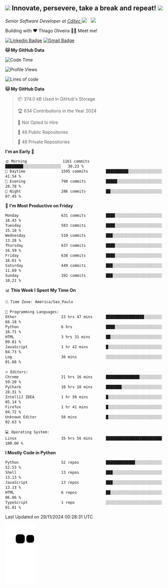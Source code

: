 <h2><img src="https://emojis.slackmojis.com/emojis/images/1531849430/4246/blob-sunglasses.gif?1531849430" width="30"/> Innovate, persevere, take a break and repeat! <img src="https://media.giphy.com/media/12oufCB0MyZ1Go/giphy.gif" width="50"></h2>
<img align='right' src="https://media.giphy.com/media/M9gbBd9nbDrOTu1Mqx/giphy.gif" width="230">
<p><em>Senior Software Developer at <a href="https://www.cditec.com.br/">Cditec
</a><img src="https://media.giphy.com/media/WUlplcMpOCEmTGBtBW/giphy.gif" width="30"> 
</em></p>



Building with ❤️ Thiago Oliveira 👋🏽 Meet me!

[![Linkedin Badge](https://img.shields.io/badge/-Thiago-blue?style=flat-square&logo=Linkedin&logoColor=white&link=https://www.linkedin.com/in/tgmarinho/)](https://www.linkedin.com/in/thiagoceconelo/) 
[![Gmail Badge](https://img.shields.io/badge/-thiceconelo@gmail.com-c14438?style=flat-square&logo=Gmail&logoColor=white&link=mailto:thiceconelo@gmail.com)](mailto:thiceconelo@gmail.com)

</em></p>

<!-- <span style="height ">
![Anurag's GitHub stats](https://github-readme-stats.vercel.app/api?username=arthurspk&show_icons=true&theme=tokyonight)
</span> -->

**🐱 My GitHub Data** 
<!--START_SECTION:waka-->
![Code Time](http://img.shields.io/badge/Code%20Time-2%2C211%20hrs%2018%20mins-blue)

![Profile Views](http://img.shields.io/badge/Profile%20Views-0-blue)

![Lines of code](https://img.shields.io/badge/From%20Hello%20World%20I%27ve%20Written-5.2%20million%20lines%20of%20code-blue)

**🐱 My GitHub Data** 

> 📦 374.0 kB Used in GitHub's Storage 
 > 
> 🏆 634 Contributions in the Year 2024
 > 
> 🚫 Not Opted to Hire
 > 
> 📜 48 Public Repositories 
 > 
> 🔑 48 Private Repositories 
 > 
**I'm an Early 🐤** 

```text
🌞 Morning                1161 commits        ████████░░░░░░░░░░░░░░░░░   30.23 % 
🌆 Daytime                1595 commits        ██████████░░░░░░░░░░░░░░░   41.54 % 
🌃 Evening                798 commits         █████░░░░░░░░░░░░░░░░░░░░   20.78 % 
🌙 Night                  286 commits         ██░░░░░░░░░░░░░░░░░░░░░░░   07.45 % 
```
📅 **I'm Most Productive on Friday** 

```text
Monday                   631 commits         ████░░░░░░░░░░░░░░░░░░░░░   16.43 % 
Tuesday                  583 commits         ████░░░░░░░░░░░░░░░░░░░░░   15.18 % 
Wednesday                510 commits         ███░░░░░░░░░░░░░░░░░░░░░░   13.28 % 
Thursday                 637 commits         ████░░░░░░░░░░░░░░░░░░░░░   16.59 % 
Friday                   638 commits         ████░░░░░░░░░░░░░░░░░░░░░   16.61 % 
Saturday                 449 commits         ███░░░░░░░░░░░░░░░░░░░░░░   11.69 % 
Sunday                   392 commits         ███░░░░░░░░░░░░░░░░░░░░░░   10.21 % 
```


📊 **This Week I Spent My Time On** 

```text
🕑︎ Time Zone: America/Sao_Paulo

💬 Programming Languages: 
Other                    23 hrs 47 mins      █████████████████░░░░░░░░   66.18 % 
Python                   6 hrs               ████░░░░░░░░░░░░░░░░░░░░░   16.71 % 
HTML                     3 hrs 31 mins       ██░░░░░░░░░░░░░░░░░░░░░░░   09.81 % 
JavaScript               1 hr 42 mins        █░░░░░░░░░░░░░░░░░░░░░░░░   04.73 % 
Log                      36 mins             ░░░░░░░░░░░░░░░░░░░░░░░░░   01.68 % 

🔥 Editors: 
Chrome                   21 hrs 16 mins      ███████████████░░░░░░░░░░   59.20 % 
PyCharm                  10 hrs 10 mins      ███████░░░░░░░░░░░░░░░░░░   28.31 % 
IntelliJ IDEA            1 hr 50 mins        █░░░░░░░░░░░░░░░░░░░░░░░░   05.14 % 
Firefox                  1 hr 41 mins        █░░░░░░░░░░░░░░░░░░░░░░░░   04.72 % 
Unknown Editor           56 mins             █░░░░░░░░░░░░░░░░░░░░░░░░   02.63 % 

💻 Operating System: 
Linux                    35 hrs 56 mins      █████████████████████████   100.00 % 
```

**I Mostly Code in Python** 

```text
Python                   52 repos            █████████████░░░░░░░░░░░░   52.53 % 
Shell                    13 repos            ███░░░░░░░░░░░░░░░░░░░░░░   13.13 % 
JavaScript               13 repos            ███░░░░░░░░░░░░░░░░░░░░░░   13.13 % 
HTML                     6 repos             ██░░░░░░░░░░░░░░░░░░░░░░░   06.06 % 
TypeScript               1 repo              ░░░░░░░░░░░░░░░░░░░░░░░░░   01.01 % 
```




 Last Updated on 29/11/2024 00:28:31 UTC
<!--END_SECTION:waka-->

![Snake animation](https://github.com/rafaballerini/rafaballerini/blob/output/github-contribution-grid-snake.svg)


<!---
ceconelo/ceconelo is a ✨ special ✨ repository because its `README.md` (this file) appears on your GitHub profile.
You can click the Preview link to take a look at your changes.
--->
